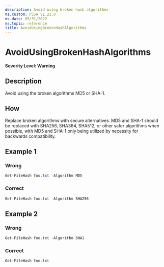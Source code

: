 ```yaml
---
description: Avoid using broken hash algorithms
ms.custom: PSSA v1.21.0
ms.date: 05/31/2022
ms.topic: reference
title: AvoidUsingBrokenHashAlgorithms
---
```

# AvoidUsingBrokenHashAlgorithms

**Severity Level: Warning**

## Description

Avoid using the broken algorithms MD5 or SHA-1.

## How

Replace broken algorithms with secure alternatives. MD5 and SHA-1 should be replaced with SHA256,
SHA384, SHA512, or other safer algorithms when possible, with MD5 and SHA-1 only being utilized by
necessity for backwards compatibility.

## Example 1

### Wrong

```powershell
Get-FileHash foo.txt -Algorithm MD5
```

### Correct

```powershell
Get-FileHash foo.txt -Algorithm SHA256
```

## Example 2

### Wrong

```powershell
Get-FileHash foo.txt -Algorithm SHA1
```

### Correct

```powershell
Get-FileHash foo.txt
```

